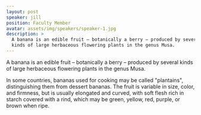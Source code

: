```yaml
---
layout: post
speaker: jill
position: Faculty Member
avatar: assets/img/speakers/speaker-1.jpg
description: >
  A banana is an edible fruit – botanically a berry – produced by several
  kinds of large herbaceous flowering plants in the genus Musa.
---
```


A banana is an edible fruit – botanically a berry – produced by several
kinds of large herbaceous flowering plants in the genus Musa.

In some countries, bananas used for cooking may be called "plantains",
distinguishing them from dessert bananas. The fruit is variable in size,
color, and firmness, but is usually elongated and curved, with soft
flesh rich in starch covered with a rind, which may be green, yellow,
red, purple, or brown when ripe.
